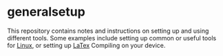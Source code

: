 # generalsetup
This repository contains notes and instructions on setting up and using different tools. Some examples include setting up common or useful tools for [Linux](Linux/README.md), or setting up [LaTex](LaTex/README.md) Compiling on your device.